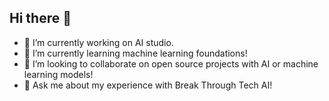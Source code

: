 ## Hi there 👋
- 🔭 I’m currently working on AI studio. 
- 🌱 I’m currently learning machine learning foundations!
- 👯 I’m looking to collaborate on open source projects with AI or machine learning models!
- 💬 Ask me about my experience with Break Through Tech AI!

<!--
**gurleencodes/gurleencodes** is a ✨ _special_ ✨ repository because its `README.md` (this file) appears on your GitHub profile.

Here are some ideas to get you started:

- 🔭 I’m currently working on AI studio. 
- 🌱 I’m currently learning machine learning foundations!
- 👯 I’m looking to collaborate on open source projects with AI or machine learning models!
- 💬 Ask me about my experience with Break Through Tech AI!
- 📫 How to reach me: 
-->
